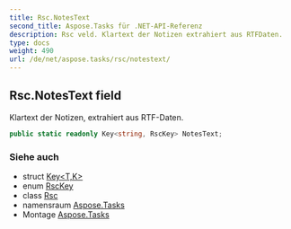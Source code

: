 ```yaml
---
title: Rsc.NotesText
second_title: Aspose.Tasks für .NET-API-Referenz
description: Rsc veld. Klartext der Notizen extrahiert aus RTFDaten.
type: docs
weight: 490
url: /de/net/aspose.tasks/rsc/notestext/
---
```

## Rsc.NotesText field

Klartext der Notizen, extrahiert aus RTF-Daten.

```csharp
public static readonly Key<string, RscKey> NotesText;
```

### Siehe auch

* struct [Key&lt;T,K&gt;](../../key-2/)
* enum [RscKey](../../rsckey/)
* class [Rsc](../)
* namensraum [Aspose.Tasks](../../rsc/)
* Montage [Aspose.Tasks](../../../)



